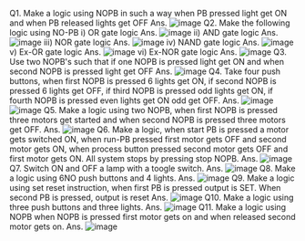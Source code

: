 Q1. Make a logic using NOPB in such a way when PB pressed light get ON and when PB released lights get OFF
Ans. ![image](https://user-images.githubusercontent.com/75440724/120632460-9df9fd00-c486-11eb-8b96-bdabd779505c.png)
Q2. Make the following logic using NO-PB
i) OR gate logic
Ans. ![image](https://user-images.githubusercontent.com/75440724/120633139-6a6ba280-c487-11eb-9496-03a939720867.png)
ii) AND gate logic
Ans. ![image](https://user-images.githubusercontent.com/75440724/120633403-ba4a6980-c487-11eb-9fc6-60d5173e09ef.png)
iii) NOR gate logic
Ans. ![image](https://user-images.githubusercontent.com/75440724/120634428-dd294d80-c488-11eb-9256-2d3b966f0431.png)
iv) NAND gate logic
Ans. ![image](https://user-images.githubusercontent.com/75440724/120635233-db13be80-c489-11eb-813c-063f516a64a4.png)
v) Ex-OR gate logic
Ans. ![image](https://user-images.githubusercontent.com/75440724/120635628-51182580-c48a-11eb-82d9-e2d95ff373a9.png)
vi) Ex-NOR gate logic
Ans. ![image](https://user-images.githubusercontent.com/75440724/120636167-ef0bf000-c48a-11eb-8431-f02bc6c78134.png)
Q3. Use two NOPB's such that if one NOPB is pressed light get ON and when second NOPB is pressed light get OFF
Ans. ![image](https://user-images.githubusercontent.com/75440724/120644082-90e40a80-c494-11eb-9c75-695cf184c0b6.png)
Q4. Take four push buttons, when first NOPB is pressed 6 lights get ON, if second NOPB is pressed 6 lights get OFF, if third NOPB is pressed odd lights get ON, if fourth NOPB is pressed even lights get ON odd get OFF.
Ans. ![image](https://user-images.githubusercontent.com/75440724/120647059-d0602600-c497-11eb-94a5-df7c9b345580.png)
![image](https://user-images.githubusercontent.com/75440724/120647209-f685c600-c497-11eb-8225-95fdd3dc9730.png)
Q5. Make a logic using two NOPB, when first NOPB is pressed three motors get started and when second NOPB is pressed three motors get OFF.
Ans. ![image](https://user-images.githubusercontent.com/75440724/120648159-f1754680-c498-11eb-8b44-d00c0ffe400e.png)
Q6. Make a logic, when start PB is pressed a motor gets switched ON, when run-PB pressed first motor gets OFF and second motor gets ON, when process button pressed second motor gets OFF and first motor gets ON. All system stops by pressing stop NOPB.
Ans. ![image](https://user-images.githubusercontent.com/75440724/120649402-567d6c00-c49a-11eb-8001-c82c9cebc01f.png)
Q7. Switch ON and OFF a lamp with a toogle switch.
Ans. ![image](https://user-images.githubusercontent.com/75440724/120649725-b542e580-c49a-11eb-96c0-856b04163e6e.png)
Q8. Make a logic using 6NO push buttons and 4 lights.
Ans. ![image](https://user-images.githubusercontent.com/75440724/120743535-d5b08580-c516-11eb-806f-6d20b1647727.png)
Q9. Make a logic using set reset instruction, when first PB is pressed output is SET. When second PB is pressed, output is reset
Ans. ![image](https://user-images.githubusercontent.com/75440724/120743841-64250700-c517-11eb-850c-af5a432bbcb7.png)
Q10. Make a logic using three push buttons and three lights.
Ans. ![image](https://user-images.githubusercontent.com/75440724/120744443-a1d65f80-c518-11eb-9326-8cadcf0656fe.png)
Q11. Make a logic using NOPB when NOPB is pressed first motor gets on and when released second motor gets on.
Ans. ![image](https://user-images.githubusercontent.com/75440724/120744675-2628e280-c519-11eb-9bde-9456c433128d.png)
